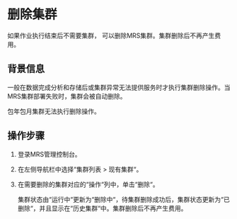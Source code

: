 # 删除集群<a name="ZH-CN_TOPIC_0043160036"></a>

如果作业执行结束后不需要集群， 可以删除MRS集群。集群删除后不再产生费用。

## 背景信息<a name="zh-cn_topic_0043093180_section5654775210318"></a>

一般在数据完成分析和存储后或集群异常无法提供服务时才执行集群删除操作。当MRS集群部署失败时，集群会被自动删除。

包年包月集群无法执行删除操作。

## 操作步骤<a name="zh-cn_topic_0043093180_section5698529103051"></a>

1.  登录MRS管理控制台。
2.  在左侧导航栏中选择“集群列表  \>  现有集群“。
3.  在需要删除的集群对应的“操作“列中，单击“删除“。

    集群状态由“运行中“更新为“删除中“，待集群删除成功后，集群状态更新为“已删除“，并且显示在“历史集群“中。集群删除后不再产生费用。


